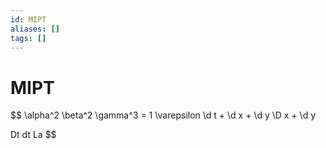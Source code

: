 ```yaml
---
id: MIPT
aliases: []
tags: []
---
```


# MIPT

$$
\alpha^2 \beta^2 \gamma^3 = 1 \varepsilon
\d t + \d x + \d y
\D x + \d y

Dt
dt
La
$$
